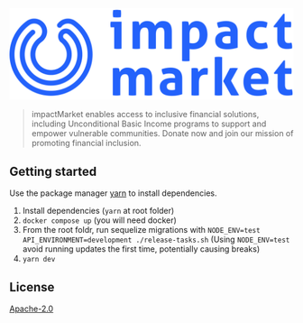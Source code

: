 <div align="center">
    <img src="logo.png">
</div>

> impactMarket enables access to inclusive financial solutions, including Unconditional Basic Income programs to support and empower vulnerable communities. Donate now and join our mission of promoting financial inclusion.

## Getting started

Use the package manager [yarn](https://yarnpkg.com/) to install dependencies.

1. Install dependencies (`yarn` at root folder)
2. `docker compose up` (you will need docker)
3. From the root foldr, run sequelize migrations with `NODE_ENV=test API_ENVIRONMENT=development ./release-tasks.sh` (Using `NODE_ENV=test` avoid running updates the first time, potentially causing breaks)
4. `yarn dev`

## License

[Apache-2.0](LICENSE)
